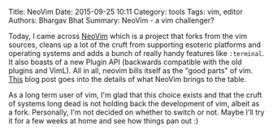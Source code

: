 Title: NeoVim
Date: 2015-09-25 10:11
Category: tools
Tags: vim, editor
Authors: Bhargav Bhat
Summary: NeoVim - a vim challenger?

Today, I came across [NeoVim](https://neovim.io/) which is a project that forks from the vim sources, cleans up a lot of the cruft from supporting esoteric platforms and operating systems and adds a bunch of really handy features like `:terminal`. It also boasts of a new Plugin API (backwards compatible with the old plugins and VimL). All in all, neovim bills itself as the "good parts" of vim. [This](https://geoff.greer.fm/2015/01/15/why-neovim-is-better-than-vim/) blog post goes into the details of what NeoVim brings to the table.

As a long term user of vim, I'm glad that this choice exists and that the cruft of systems long dead is not holding back the development of vim, albeit as a fork. Personally, I'm not decided on whether to switch or not. Maybe I'll try it for a few weeks at home and see how things pan out :)

